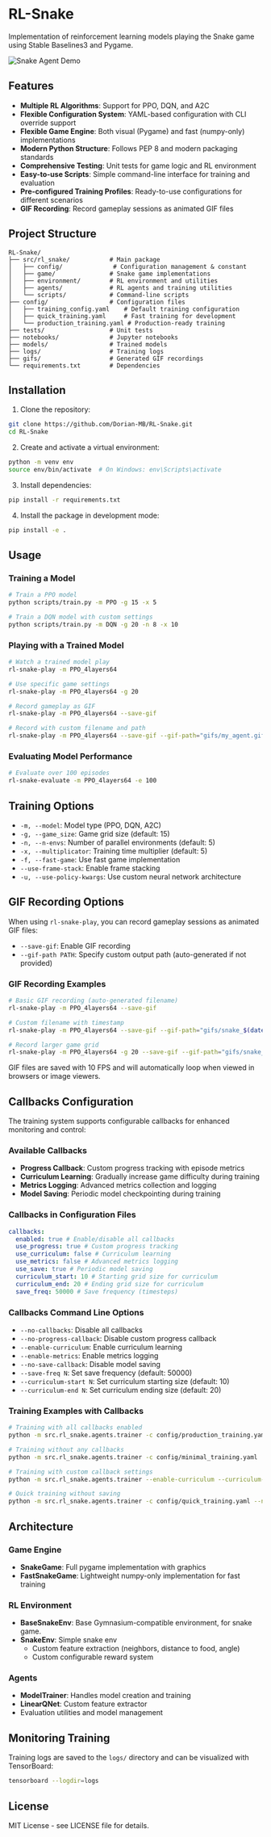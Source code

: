 # RL-Snake

Implementation of reinforcement learning models playing the Snake game using Stable Baselines3 and Pygame.

![Snake Agent Demo](gifs/gameplay_PPO_4layers64_20250930_170543.gif)

## Features

- **Multiple RL Algorithms**: Support for PPO, DQN, and A2C
- **Flexible Configuration System**: YAML-based configuration with CLI override support
- **Flexible Game Engine**: Both visual (Pygame) and fast (numpy-only) implementations
- **Modern Python Structure**: Follows PEP 8 and modern packaging standards
- **Comprehensive Testing**: Unit tests for game logic and RL environment
- **Easy-to-use Scripts**: Simple command-line interface for training and evaluation
- **Pre-configured Training Profiles**: Ready-to-use configurations for different scenarios
- **GIF Recording**: Record gameplay sessions as animated GIF files

## Project Structure

```
RL-Snake/
├── src/rl_snake/           # Main package
│   ├── config/              # Configuration management & constant
│   ├── game/               # Snake game implementations
│   ├── environment/        # RL environment and utilities
│   ├── agents/             # RL agents and training utilities
│   └── scripts/            # Command-line scripts
├── config/                 # Configuration files
│   ├── training_config.yaml    # Default training configuration
│   ├── quick_training.yaml     # Fast training for development
│   └── production_training.yaml # Production-ready training
├── tests/                  # Unit tests
├── notebooks/              # Jupyter notebooks
├── models/                 # Trained models
├── logs/                   # Training logs
├── gifs/                   # Generated GIF recordings
└── requirements.txt        # Dependencies
```

## Installation

1. Clone the repository:

```bash
git clone https://github.com/Dorian-MB/RL-Snake.git
cd RL-Snake
```

2. Create and activate a virtual environment:

```bash
python -m venv env
source env/bin/activate  # On Windows: env\Scripts\activate
```

3. Install dependencies:

```bash
pip install -r requirements.txt
```

4. Install the package in development mode:

```bash
pip install -e .
```

## Usage

### Training a Model

```bash
# Train a PPO model
python scripts/train.py -m PPO -g 15 -x 5

# Train a DQN model with custom settings
python scripts/train.py -m DQN -g 20 -n 8 -x 10
```

### Playing with a Trained Model

```bash
# Watch a trained model play
rl-snake-play -m PPO_4layers64

# Use specific game settings
rl-snake-play -m PPO_4layers64 -g 20

# Record gameplay as GIF
rl-snake-play -m PPO_4layers64 --save-gif

# Record with custom filename and path
rl-snake-play -m PPO_4layers64 --save-gif --gif-path="gifs/my_agent.gif"
```

### Evaluating Model Performance

```bash
# Evaluate over 100 episodes
rl-snake-evaluate -m PPO_4layers64 -e 100
```

## Training Options

- `-m, --model`: Model type (PPO, DQN, A2C)
- `-g, --game_size`: Game grid size (default: 15)
- `-n, --n-envs`: Number of parallel environments (default: 5)
- `-x, --multiplicator`: Training time multiplier (default: 5)
- `-f, --fast-game`: Use fast game implementation
- `--use-frame-stack`: Enable frame stacking
- `-u, --use-policy-kwargs`: Use custom neural network architecture

## GIF Recording Options

When using `rl-snake-play`, you can record gameplay sessions as animated GIF files:

- `--save-gif`: Enable GIF recording
- `--gif-path PATH`: Specify custom output path (auto-generated if not provided)

### GIF Recording Examples

```bash
# Basic GIF recording (auto-generated filename)
rl-snake-play -m PPO_4layers64 --save-gif

# Custom filename with timestamp
rl-snake-play -m PPO_4layers64 --save-gif --gif-path="gifs/snake_$(date +%Y%m%d_%H%M%S).gif"

# Record larger game grid
rl-snake-play -m PPO_4layers64 -g 20 --save-gif --gif-path="gifs/snake_20x20.gif"
```

GIF files are saved with 10 FPS and will automatically loop when viewed in browsers or image viewers.

## Callbacks Configuration

The training system supports configurable callbacks for enhanced monitoring and control:

### Available Callbacks

- **Progress Callback**: Custom progress tracking with episode metrics
- **Curriculum Learning**: Gradually increase game difficulty during training
- **Metrics Logging**: Advanced metrics collection and logging
- **Model Saving**: Periodic model checkpointing during training

### Callbacks in Configuration Files

```yaml
callbacks:
  enabled: true # Enable/disable all callbacks
  use_progress: true # Custom progress tracking
  use_curriculum: false # Curriculum learning
  use_metrics: false # Advanced metrics logging
  use_save: true # Periodic model saving
  curriculum_start: 10 # Starting grid size for curriculum
  curriculum_end: 20 # Ending grid size for curriculum
  save_freq: 50000 # Save frequency (timesteps)
```

### Callbacks Command Line Options

- `--no-callbacks`: Disable all callbacks
- `--no-progress-callback`: Disable custom progress callback
- `--enable-curriculum`: Enable curriculum learning
- `--enable-metrics`: Enable metrics logging
- `--no-save-callback`: Disable model saving
- `--save-freq N`: Set save frequency (default: 50000)
- `--curriculum-start N`: Set curriculum starting size (default: 10)
- `--curriculum-end N`: Set curriculum ending size (default: 20)

### Training Examples with Callbacks

```bash
# Training with all callbacks enabled
python -m src.rl_snake.agents.trainer -c config/production_training.yaml

# Training without any callbacks
python -m src.rl_snake.agents.trainer -c config/minimal_training.yaml

# Training with custom callback settings
python -m src.rl_snake.agents.trainer --enable-curriculum --curriculum-start 8 --curriculum-end 15

# Quick training without saving
python -m src.rl_snake.agents.trainer -c config/quick_training.yaml --no-save-callback
```

## Architecture

### Game Engine

- **SnakeGame**: Full pygame implementation with graphics
- **FastSnakeGame**: Lightweight numpy-only implementation for fast training

### RL Environment

- **BaseSnakeEnv**: Base Gymnasium-compatible environment, for snake game.
- **SnakeEnv**: Simple snake env
  - Custom feature extraction (neighbors, distance to food, angle)
  - Custom configurable reward system

### Agents

- **ModelTrainer**: Handles model creation and training
- **LinearQNet**: Custom feature extractor
- Evaluation utilities and model management

## Monitoring Training

Training logs are saved to the `logs/` directory and can be visualized with TensorBoard:

```bash
tensorboard --logdir=logs
```

## License

MIT License - see LICENSE file for details.
